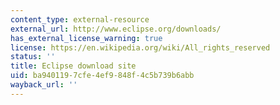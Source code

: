 ```yaml
---
content_type: external-resource
external_url: http://www.eclipse.org/downloads/
has_external_license_warning: true
license: https://en.wikipedia.org/wiki/All_rights_reserved
status: ''
title: Eclipse download site
uid: ba940119-7cfe-4ef9-848f-4c5b739b6abb
wayback_url: ''
---
```

